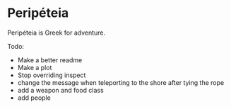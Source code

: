 # Peripéteia

Peripéteia is Greek for adventure.

Todo:
* Make a better readme
* Make a plot
* Stop overriding inspect
* change the message when teleporting to the shore after tying the rope
* add a weapon and food class
* add people
